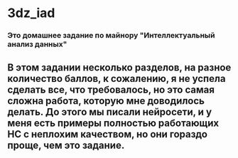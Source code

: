 # 3dz_iad

### Это домашнее задание по майнору "Интеллектуальный анализ данных"

## В этом задании несколько разделов, на разное количество баллов, к сожалению, я не успела сделать все, что требовалось, но это самая сложна работа, которую мне доводилось делать. До этого мы писали нейросети, и у меня есть примеры полностью работающих НС с неплохим качеством, но они гораздо проще, чем это задание.
